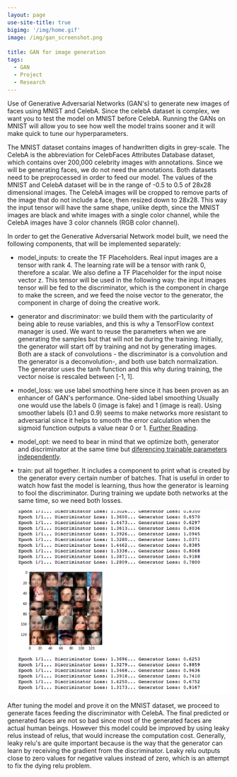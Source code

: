```yaml
---
layout: page
use-site-title: true
bigimg: '/img/home.gif'
image: /img/gan_screenshot.png

title: GAN for image generation
tags:
  - GAN
  - Project
  - Research
---
```


Use of Generative Adversarial Networks (GAN's) to generate new images of faces using MNIST and CelebA. Since the celebA dataset is complex, we want you to test the model on MNIST before CelebA. Running the GANs on MNIST will allow you to see how well the model trains sooner and it will make quick to tune our hyperparameters. 

The MNIST dataset contains images of handwritten digits in grey-scale. The CelebA is the abbreviation for CelebFaces Attributes Database dataset, which contains over 200,000 celebrity images with annotations. Since we will be generating faces, we do not need the annotations. Both datasets need to be preprocessed in order to feed our model. The values of the MNIST and CelebA dataset will be in the range of -0.5 to 0.5 of 28x28 dimensional images. The CelebA images will be cropped to remove parts of the image that do not include a face, then resized down to 28x28. This way the input tensor will have the same shape, unlike depth, since the MNIST images are black and white images with a single color channel, while the CelebA images have 3 color channels (RGB color channel). 

In order to get the Generative Adversarial Network model built, we need the following components, that will be implemented separately: 

* model_inputs: to create the TF Placeholders. Real input images are a tensor with rank 4. The learning rate will be a tensor with rank 0, therefore a scalar. We also define a TF Placeholder for the input noise vector z. This tensor will be used in the following way: the input images tensor will be fed to the discriminator, which is the component in charge to make the screen, and we feed the noise vector to the generator, the component in charge of doing the creative work.  

* generator and discriminator: we build them with the particularity of being able to reuse variables, and this is why a TensorFlow context manager is used. We want to reuse the parameters when we are generating the samples but that will not be during the training. Initially, the generator will start off by training and not by generating images. Both are a stack of convolutions - the discriminator is a convolution and the generator is a deconvolution-, and both use batch normalization. The generator uses the tanh function and this why during training, the vector noise is rescaled between [-1, 1]. 

* model_loss: we use label smoothing here since it has been proven as an enhancer of GAN's performance. One-sided label smoothing
Usually one would use the labels 0 (image is fake) and 1 (image is real). Using smoother labels (0.1 and 0.9) seems to make networks more resistant to adversarial since it helps to smooth the error calculation when the sigmoid function outputs a value near 0 or 1. [Further Reading](https://arxiv.org/abs/1606.03498). 

* model_opt: we need to bear in mind that we optimize both, generator and discriminator at the same time but [diferencing trainable parameters independently](https://www.tensorflow.org/programmers_guide/variables#sharing-variables). 

* train: put all together. It includes a component to print what is created by the generator every certain number of batches. That is useful in order to watch how fast the model is learning, thus how the generator is learning to fool the discriminator. During training we update both networks at the same time, so we need both losses. 
<p align="center">
  <img  src="/img/gan_screenshot.png">
</p>
After tuning the model and prove it on the MNIST dataset, we proceed to generate faces feeding the discriminator with CelebA. The final predicted or generated faces are not so bad since most of the generated faces are actual human beings. However this model could be improved by using leaky relus instead of relus, that would increase the computation cost. Generally, leaky relu's are quite important because is the way that the generator can learn by receiving the gradient from the discriminator. Leaky relu outputs close to zero values for negative values instead of zero, which is an attempt to fix the dying relu problem. 
